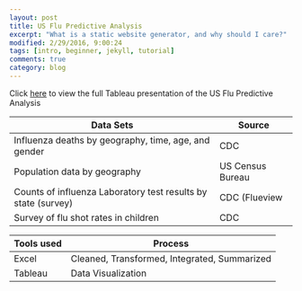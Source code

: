 ```yaml
---
layout: post
title: US Flu Predictive Analysis
excerpt: "What is a static website generator, and why should I care?"
modified: 2/29/2016, 9:00:24
tags: [intro, beginner, jekyll, tutorial]
comments: true
category: blog
---
```

Click [here](https://public.tableau.com/profile/morwarid.najafizada#!/vizhome/flue/Story) to view the full Tableau presentation of the US Flu Predictive Analysis


Data Sets | Source
------------ | ------------
Influenza deaths by geography, time, age, and gender | CDC
Population data by geography | US Census Bureau
Counts of influenza Laboratory test results by state (survey) | CDC (Flueview
Survey of flu shot rates in children | CDC 

Tools used | Process
------------ | ------------
Excel | Cleaned, Transformed, Integrated, Summarized
Tableau | Data Visualization 
